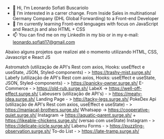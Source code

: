- 👋 Hi, I’m Leonardo Sofiati Buscariolo
- 👀 I’m interested in a carrer change. From Inside Sales in multinational Germany Company (DHL Global Forwarding) to a Front-end Developer
- 🌱 I’m currently learning Front-end lenguages with focus on JavaScript and React.js and also HTML + CSS
- 📫 You can find me on my LinkedIn in my bio or in my e-mail: leonardo.sofiati17@gmail.com

Abaixo alguns projetos que realizei até o momento utilizando HTML, CSS, Javascript e React JS

Astromatch (utilização de API's Rest com axios, Hooks: useEffect e useState, JSON, Styled-components) - > https://trashy-mist.surge.sh/
Labefy (utilização de API's Rest com axios,  Hooks: useEffect e useState, JSON, Styled-components) - > https://panicky-owner.surge.sh/
E-Commerce - > https://old-rub.surge.sh/
LabeX -> https://well-off-effect.surge.sh/
Labeusers (utilização de API's) - > https://meaty-idea.surge.sh/
Landing Page - > http://tacky-legs.surge.sh/
PokeDex Api (utilização de API's Rest com axios, useEffect e useState) - > https://maniacal-brothers.surge.sh/
Whatsapp -> https://cooperative-quiet.surge.sh/
Instagram -> https://aquatic-parent.surge.sh/ + https://likeable-chickens.surge.sh/ (versao com useState)
Instagram - > https://delicate-icicle.surge.sh/
Labenu Forms - > https://puzzling-observation.surge.sh/
To-do List - > https://late-tramp.surge.sh/


